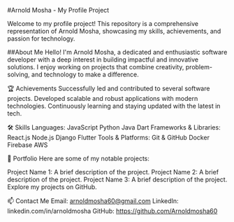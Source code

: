#Arnold Mosha - My Profile Project

Welcome to my profile project! This repository is a comprehensive representation of Arnold Mosha, showcasing my skills, achievements, and passion for technology.

##About Me
Hello! I'm Arnold Mosha, a dedicated and enthusiastic software developer with a deep interest in building impactful and innovative solutions. I enjoy working on projects that combine creativity, problem-solving, and technology to make a difference.

🏆 Achievements
Successfully led and contributed to several software projects.
Developed scalable and robust applications with modern technologies.
Continuously learning and staying updated with the latest in tech.

🛠️ Skills
Languages:
JavaScript
Python
Java
Dart
Frameworks & Libraries:
React.js
Node.js
Django
Flutter
Tools & Platforms:
Git & GitHub
Docker
Firebase
AWS

💼 Portfolio
Here are some of my notable projects:

Project Name 1: A brief description of the project.
Project Name 2: A brief description of the project.
Project Name 3: A brief description of the project.
Explore my projects on GitHub.

📫 Contact Me
Email: arnoldmosha60@gmail.com
LinkedIn: linkedin.com/in/arnoldmosha
GitHub: https://github.com/Arnoldmosha60

